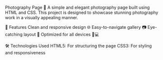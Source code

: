 Photography Page 📸
A simple and elegant photography page built using HTML and CSS. This project is designed to showcase stunning photography work in a visually appealing manner.

🚀 Features
Clean and responsive design 🌐
Easy-to-navigate gallery 📷
Eye-catching layout 🎨
Optimized for all devices 📱💻

🛠️ Technologies Used
HTML5: For structuring the page
CSS3: For styling and responsiveness
